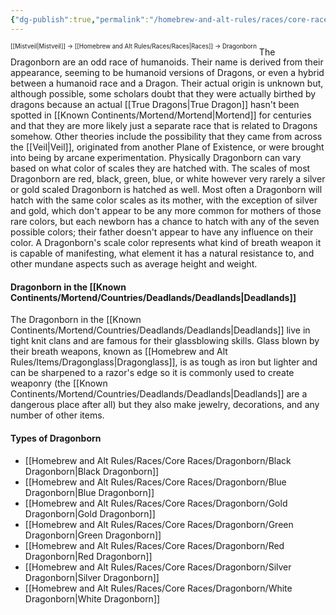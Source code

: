 ```yaml
---
{"dg-publish":true,"permalink":"/homebrew-and-alt-rules/races/core-races/dragonborn/dragonborn/"}
---
```


<sup><sup>[[Mistveil\|Mistveil]] → [[Homebrew and Alt Rules/Races/Races\|Races]] → Dragonborn</sup></sup>
The Dragonborn are an odd race of humanoids. Their name is derived from their appearance, seeming to be humanoid versions of Dragons, or even a hybrid between a humanoid race and a Dragon. Their actual origin is unknown but, although possible, some scholars doubt that they were actually birthed by dragons because an actual [[True Dragons\|True Dragon]] hasn't been spotted in [[Known Continents/Mortend/Mortend\|Mortend]] for centuries and that they are more likely just a separate race that is related to Dragons somehow. Other theories include the possibility that they came from across the [[Veil\|Veil]], originated from another Plane of Existence, or were brought into being by arcane experimentation.  Physically Dragonborn can vary based on what color of scales they are hatched with. The scales of most Dragonborn are red, black, green, blue, or white however very rarely a silver or gold scaled Dragonborn is hatched as well. Most often a Dragonborn will hatch with the same color scales as its mother, with the exception of silver and gold, which don't appear to be any more common for mothers of those rare colors, but each newborn has a chance to hatch with any of the seven possible colors; their father doesn't appear to have any influence on their color. A Dragonborn's scale color represents what kind of breath weapon it is capable of manifesting, what element it has a natural resistance to, and other mundane aspects such as average height and weight. 
#### Dragonborn in the [[Known Continents/Mortend/Countries/Deadlands/Deadlands\|Deadlands]]
The Dragonborn in the [[Known Continents/Mortend/Countries/Deadlands/Deadlands\|Deadlands]] live in tight knit clans and are famous for their glassblowing skills. Glass blown by their breath weapons, known as [[Homebrew and Alt Rules/Items/Dragonglass\|Dragonglass]], is as tough as iron but lighter and can be sharpened to a razor's edge so it is commonly used to create weaponry (the [[Known Continents/Mortend/Countries/Deadlands/Deadlands\|Deadlands]] are a dangerous place after all) but they also make jewelry, decorations, and any number of other items.
<br>
#### Types of Dragonborn
- [[Homebrew and Alt Rules/Races/Core Races/Dragonborn/Black Dragonborn\|Black Dragonborn]]
- [[Homebrew and Alt Rules/Races/Core Races/Dragonborn/Blue Dragonborn\|Blue Dragonborn]]
- [[Homebrew and Alt Rules/Races/Core Races/Dragonborn/Gold Dragonborn\|Gold Dragonborn]]
- [[Homebrew and Alt Rules/Races/Core Races/Dragonborn/Green Dragonborn\|Green Dragonborn]]
- [[Homebrew and Alt Rules/Races/Core Races/Dragonborn/Red Dragonborn\|Red Dragonborn]]
- [[Homebrew and Alt Rules/Races/Core Races/Dragonborn/Silver Dragonborn\|Silver Dragonborn]]
- [[Homebrew and Alt Rules/Races/Core Races/Dragonborn/White Dragonborn\|White Dragonborn]]